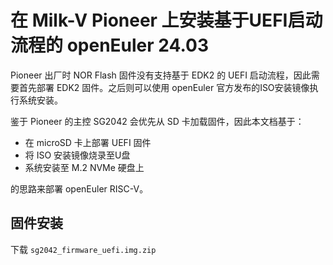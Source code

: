 # 在 Milk-V Pioneer 上安装基于UEFI启动流程的 openEuler 24.03

Pioneer 出厂时 NOR Flash 固件没有支持基于 EDK2 的 UEFI 启动流程，因此需要首先部署 EDK2 固件。之后则可以使用 openEuler 官方发布的ISO安装镜像执行系统安装。

鉴于 Pioneer 的主控 SG2042 会优先从 SD 卡加载固件，因此本文档基于：

- 在 microSD 卡上部署 UEFI 固件
- 将 ISO 安装镜像烧录至U盘
- 系统安装至 M.2 NVMe 硬盘上

的思路来部署 openEuler RISC-V。

## 固件安装

下载 `sg2042_firmware_uefi.img.zip`
